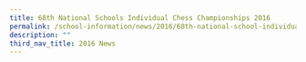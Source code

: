 ```yaml
---
title: 68th National Schools Individual Chess Championships 2016
permalink: /school-information/news/2016/68th-national-school-individual-chess-championships/
description: ""
third_nav_title: 2016 News
---
```

